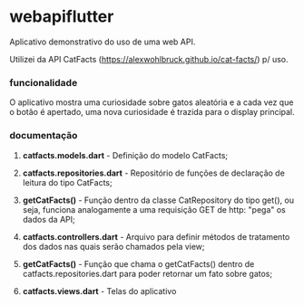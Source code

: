# webapiflutter
Aplicativo demonstrativo do uso de uma web API.

Utilizei da API CatFacts (https://alexwohlbruck.github.io/cat-facts/) p/ uso.

### funcionalidade ###
O aplicativo mostra uma curiosidade sobre gatos aleatória e a cada vez que o botão é apertado, uma nova curiosidade é trazida para o display principal.

### documentação ###
1. **catfacts.models.dart** - Definição do modelo CatFacts;

2. **catfacts.repositories.dart** - Repositório de funções de declaração de leitura do tipo CatFacts;
  1. **getCatFacts()** - Função dentro da classe CatRepository do tipo get(), ou seja, funciona analogamente a uma requisição GET de http: "pega" os dados da API;
  
3. **catfacts.controllers.dart** - Arquivo para definir métodos de tratamento dos dados nas quais serão chamados pela view;
  1. **getCatFacts()** - Função que chama o getCatFacts() dentro de catfacts.repositories.dart para poder retornar um fato sobre gatos;
  
4. **catfacts.views.dart** - Telas do aplicativo
